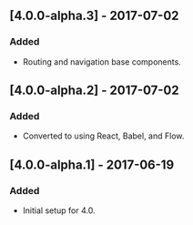 ## [4.0.0-alpha.3] - 2017-07-02
### Added
- Routing and navigation base components.

## [4.0.0-alpha.2] - 2017-07-02
### Added
- Converted to using React, Babel, and Flow.

## [4.0.0-alpha.1] - 2017-06-19
### Added
- Initial setup for 4.0.